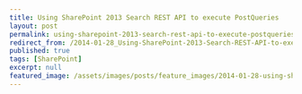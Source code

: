 ```yaml
---
title: Using SharePoint 2013 Search REST API to execute PostQueries
layout: post
permalink: using-sharepoint-2013-search-rest-api-to-execute-postqueries
redirect_from: /2014-01-28_Using-SharePoint-2013-Search-REST-API-to-execute-PostQueries-b2bf96d6bbb1
published: true
tags: [SharePoint]
excerpt: null
featured_image: /assets/images/posts/feature_images/2014-01-28-using-sharepoint-2013-search-rest-api-to-execute-postqueries.jpg
---
```

